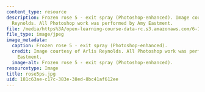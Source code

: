 ```yaml
---
content_type: resource
description: Frozen rose 5 - exit spray (Photoshop-enhanced). Image courtesy of Arlis
  Reynolds. All Photoshop work was performed by Amy Eastment.
file: /media/https%3A/open-learning-course-data-rc.s3.amazonaws.com/6-163-strobe-project-laboratory-fall-2005/181c63aec17c383e38ed8bc41af612ee_rose5ps.jpg
file_type: image/jpeg
image_metadata:
  caption: Frozen rose 5 - exit spray (Photoshop-enhanced).
  credit: Image courtesy of Arlis Reynolds. All Photoshop work was performed by Amy
    Eastment.
  image-alt: Frozen rose 5 - exit spray (Photoshop-enhanced).
resourcetype: Image
title: rose5ps.jpg
uid: 181c63ae-c17c-383e-38ed-8bc41af612ee
---
```

